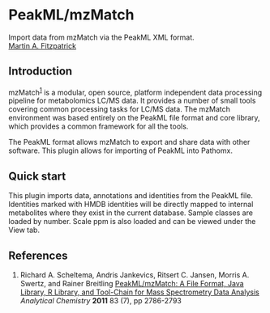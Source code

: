PeakML/mzMatch
==============

Import data from mzMatch via the PeakML XML format.  
[Martin A. Fitzpatrick][]

Introduction
------------

mzMatch<sup>[1][]</sup> is a modular, open source, platform independent data processing pipeline for metabolomics LC/MS data. It provides a number of small tools covering common processing tasks for LC/MS data. The mzMatch environment was based entirely on the PeakML file format and core library, which provides a common framework for all the tools.

The PeakML format allows mzMatch to export and share data with other software. This plugin allows for importing of PeakML into Pathomx.

Quick start
-----------

This plugin imports data, annotations and identities from the PeakML file. Identities marked with HMDB identities will be directly mapped to internal metabolites where they exist in the current database. Sample classes are loaded by number. Scale ppm is also loaded and can be viewed under the View tab.

References
----------

1.  Richard A. Scheltema, Andris Jankevics, Ritsert C. Jansen, Morris A. Swertz, and Rainer Breitling [PeakML/mzMatch: A File Format, Java Library, R Library, and Tool-Chain for Mass Spectrometry Data Analysis][] *Analytical Chemistry* **2011** 83 (7), pp 2786-2793


  [Martin A. Fitzpatrick]: http://martinfitzpatrick.name/
  [1]: #ref-1
  [PeakML/mzMatch: A File Format, Java Library, R Library, and Tool-Chain for Mass Spectrometry Data Analysis]: http://pubs.acs.org/doi/abs/10.1021/ac2000994